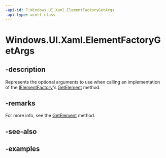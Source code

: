 ```yaml
---
-api-id: T:Windows.UI.Xaml.ElementFactoryGetArgs
-api-type: winrt class
---
```


<!-- Class syntax.
public class ElementFactoryGetArgs 
-->

# Windows.UI.Xaml.ElementFactoryGetArgs

## -description

Represents the optional arguments to use when calling an implementation of the [IElementFactory](ielementfactory.md)'s [GetElement](ielementfactory_getelement_92222689.md) method.

## -remarks

For more info, see the [GetElement](ielementfactory_getelement_92222689.md) method.

## -see-also

## -examples

